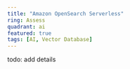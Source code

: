 ```yaml
---
title: "Amazon OpenSearch Serverless"
ring: Assess
quadrant: ai
featured: true
tags: [AI, Vector Database]
---
```


todo: add details
